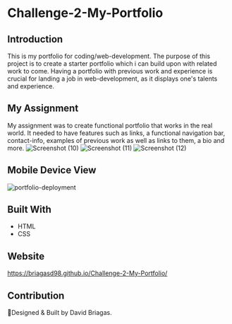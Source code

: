 # Challenge-2-My-Portfolio

## Introduction
This is my portfolio for coding/web-development. The purpose of this project
is to create a starter portfolio which i can build upon with related work to come.
Having a portfolio with previous work and experience is crucial for landing a job in
web-development, as it displays one's talents and experience.

## My Assignment
My assignment was to create functional portfolio that works in the real world.
It needed to have features such as links, a functional navigation bar, contact-info, examples
of previous work as well as links to them, a bio and more.
![Screenshot (10)](https://user-images.githubusercontent.com/83102464/119275439-afb3e880-bbda-11eb-9f7a-bf5694e66cbd.png)
![Screenshot (11)](https://user-images.githubusercontent.com/83102464/119275443-bcd0d780-bbda-11eb-9047-7250ec7b942f.png)
![Screenshot (12)](https://user-images.githubusercontent.com/83102464/119275444-bfcbc800-bbda-11eb-9217-167380b0d2ff.png)

## Mobile Device View
![portfolio-deployment](https://user-images.githubusercontent.com/83102464/119275447-c3f7e580-bbda-11eb-8879-e8c8c36424e5.png)


## Built With
* HTML
* CSS

## Website
https://briagasd98.github.io/Challenge-2-My-Portfolio/

## Contribution
🧠Designed & Built by David Briagas.
